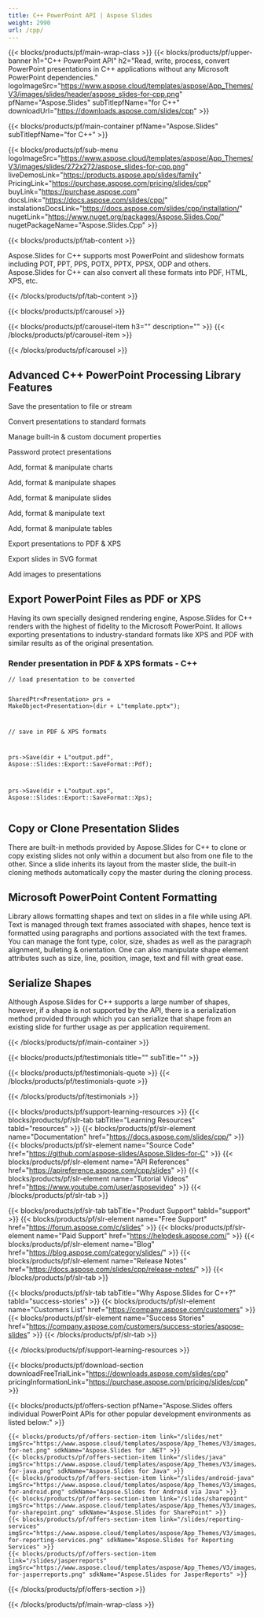 ```yaml
---
title: C++ PowerPoint API | Aspose Slides 
weight: 2990
url: /cpp/ 
---
```


{{< blocks/products/pf/main-wrap-class >}}
{{< blocks/products/pf/upper-banner h1="C++ PowerPoint API" h2="Read, write, process, convert PowerPoint presentations in C++ applications without any Microsoft PowerPoint dependencies." logoImageSrc="https://www.aspose.cloud/templates/aspose/App_Themes/V3/images/slides/header/aspose_slides-for-cpp.png" pfName="Aspose.Slides" subTitlepfName="for C++" downloadUrl="https://downloads.aspose.com/slides/cpp" >}}

{{< blocks/products/pf/main-container pfName="Aspose.Slides" subTitlepfName="for C++" >}}

{{< blocks/products/pf/sub-menu logoImageSrc="https://www.aspose.cloud/templates/aspose/App_Themes/V3/images/slides/272x272/aspose_slides-for-cpp.png" liveDemosLink="https://products.aspose.app/slides/family" PricingLink="https://purchase.aspose.com/pricing/slides/cpp" buyLink="https://purchase.aspose.com" docsLink="https://docs.aspose.com/slides/cpp/" instalationsDocsLink="https://docs.aspose.com/slides/cpp/installation/" nugetLink="https://www.nuget.org/packages/Aspose.Slides.Cpp/" nugetPackageName="Aspose.Slides.Cpp" >}}

{{< blocks/products/pf/tab-content >}}
<p>Aspose.Slides for C++ supports most PowerPoint and slideshow formats including POT, PPT, PPS, POTX, PPTX, PPSX, ODP and others. Aspose.Slides for C++ can also convert all these formats into PDF, HTML, XPS, etc.</p>
{{< /blocks/products/pf/tab-content >}}

<!--Diagrams Start-->
{{< blocks/products/pf/carousel >}}

{{< blocks/products/pf/carousel-item h3="" description="" >}}
{{< /blocks/products/pf/carousel-item >}}

{{< /blocks/products/pf/carousel >}}
<!--Diagrams End-->

<!--Feature-section Start-->
<div class="container-fluid features-section bg-gray singleproduct">
 <a class="anchor" id="features" name="features">
 </a>
 <div class="row">
  <div class="container">
   <h2 class="pr-ft">
    Advanced C++ PowerPoint Processing Library Features
   </h2>
   <p>
   </p>
   <div class="col-lg-4">
    <em class="fa fa-floppy-o ico-blue fa-2x col-lg-2">
    </em>
    <p class="col-lg-10">
     Save the presentation to file or stream
    </p>
   </div>
   <div class="col-lg-4">
    <em class="fa fa-random ico-blue fa-2x col-lg-2">
    </em>
    <p class="col-lg-10">
     Convert presentations to standard formats
    </p>
   </div>
   <div class="col-lg-4">
    <em class="fa fa-file-powerpoint-o ico-blue fa-2x col-lg-2">
    </em>
    <p class="col-lg-10">
     Manage built-in &amp; custom document properties
    </p>
   </div>
   <div class="col-lg-4">
    <em class="fa fa-lock ico-blue fa-2x col-lg-2">
    </em>
    <p class="col-lg-10">
     Password protect presentations
    </p>
   </div>
   <div class="col-lg-4">
    <em class="fa fa-pie-chart ico-blue fa-2x col-lg-2">
    </em>
    <p class="col-lg-10">
     Add, format &amp; manipulate charts
    </p>
   </div>
   <div class="col-lg-4">
    <em class="fa fa-square-o ico-blue fa-2x col-lg-2">
    </em>
    <p class="col-lg-10">
     Add, format &amp; manipulate shapes
    </p>
   </div>
   <div class="col-lg-4">
    <em class="fa fa-film ico-blue fa-2x col-lg-2">
    </em>
    <p class="col-lg-10">
     Add, format &amp; manipulate slides
    </p>
   </div>
   <div class="col-lg-4">
    <em class="fa fa-font ico-blue fa-2x col-lg-2">
    </em>
    <p class="col-lg-10">
     Add, format &amp; manipulate text
    </p>
   </div>
   <div class="col-lg-4">
    <em class="fa fa-table ico-blue fa-2x col-lg-2">
    </em>
    <p class="col-lg-10">
     Add, format &amp; manipulate tables
    </p>
   </div>
   <div class="col-lg-4">
    <em class="fa fa-check-square-o ico-blue fa-2x col-lg-2">
    </em>
    <p class="col-lg-10">
     Export presentations to PDF &amp; XPS
    </p>
   </div>
   <div class="col-lg-4">
    <em class="fa fa-file-image-o ico-blue fa-2x col-lg-2">
    </em>
    <p class="col-lg-10">
     Export slides in SVG format
    </p>
   </div>
   <div class="col-lg-4">
    <em class="fa fa-picture-o ico-blue fa-2x col-lg-2">
    </em>
    <p class="col-lg-10">
     Add images to presentations
    </p>
   </div>
   <!--

<div class="col-lg-4"><em class="fa fa-lock  ico-blue fa-2x col-lg-2"> </em>

<p class="col-lg-10">Embed Excel charts as OLE objects in slides</p>

</div>

<div class="col-lg-4"><em class="fa fa-print  ico-blue fa-2x col-lg-2"> </em>

<p class="col-lg-10">Manage linked Ole Objects</p>

</div>

-->
   <div class="col-lg-4">
    <em class="fa fa-text-width ico-blue fa-2x col-lg-2">
    </em>
    <p class="col-lg-10">
     Generate presentations from database
    </p>
   </div>
   <div class="col-lg-4">
    <em class="fa fa-bar-chart ico-blue fa-2x col-lg-2">
    </em>
    <p class="col-lg-10">
     Support for MSO 2016 Charts
    </p>
   </div>
   <div class="col-lg-4">
    <em class="fa fa-html5 ico-blue fa-2x col-lg-2">
    </em>
    <p class="col-lg-10">
     Export presentations as HTML
    </p>
   </div>
   <div class="col-lg-4">
    <em class="fa fa-refresh ico-blue fa-2x col-lg-2">
    </em>
    <p class="col-lg-10">
     Import and export HTML text in slides
    </p>
   </div>
   <div class="col-lg-4">
    <em class="fa fa-th-large ico-blue fa-2x col-lg-2">
    </em>
    <p class="col-lg-10">
     Add layout slides to presentations
    </p>
   </div>
   <div class="col-lg-4">
    <em class="fa fa-unlock-alt ico-blue fa-2x col-lg-2">
    </em>
    <p class="col-lg-10">
     Load protected presentations
    </p>
   </div>
   <div class="col-lg-4">
    <em class="fa fa-text-height ico-blue fa-2x col-lg-2">
    </em>
    <p class="col-lg-10">
     Set Font Size of Individual Legend
    </p>
   </div>
   <div class="col-lg-4">
    <em class="fa fa-area-chart ico-blue fa-2x col-lg-2">
    </em>
    <p class="col-lg-10">
     Create Stock Chart and Get Chart Image
    </p>
   </div>
   <div class="col-lg-4">
    <em class="fa fa-cog ico-blue fa-2x col-lg-2">
    </em>
    <p class="col-lg-10">
     Change Series Color
    </p>
   </div>
   <div class="col-lg-4">
    <em class="fa fa-pie-chart ico-blue fa-2x col-lg-2">
    </em>
    <p class="col-lg-10">
     Set Chart Area Rounded Borders
    </p>
   </div>
   <div class="col-lg-4">
    <em class="fa fa-cogs ico-blue fa-2x col-lg-2">
    </em>
    <p class="col-lg-10">
     Change Color of Categories in Series
    </p>
   </div>
   <div class="col-lg-4">
    <em class="fa fa-font ico-blue fa-2x col-lg-2">
    </em>
    <p class="col-lg-10">
     Set Font Properties for Chart Data Table
    </p>
   </div>
   <!--

<div class="col-lg-4"><em class="fa fa-print  ico-blue fa-2x col-lg-2"> </em>

<p class="col-lg-10">Customized printing of presentations</p>

</div>

-->
   <!--<div class="col-lg-12">

<h2 class="h2title">Continuous Integration of New Features</h2>

<p>You are never restricted to existing features. Our product teams are continuously adding more and more features and every new version offers more features as compared to the older versions. You can also send new feature requests if you find any of your desired features missing. Here is the list of few picks from latest features.</p>

<ul>

<li>Rasterization or vectorization of Shapes without text.</li>

<li>Convert SVG images to shapes.</li>

<li>Obtain the default table background.</li>

<li>Restricting local file system access when opening a document.</li>

<li>Add encoding meta tag when saving into HTML.</li>

<li>Setting for removing width and height attributes of SVG tag when saving as HTML.</li>

<li>Support for

<ul>

<li>Comments replies, Office 365 and external Excel workbooks.</li>

<li>Size represents property for Bubble chart.</li>

<li>Hiding left slide thumbnails pane in generated PPT.</li>

<li>Funnel charts, 2D map charts and set chart external data source workbook path.</li>

<li>OpenDocument encryption, Morph Transition and Text Highlighter feature.</li>

<li>Setting Transparency property for shadow effects.</li>

<li>Setting callout shape for series data label.</li>

<li>Get effects by text-box paragraphs.</li>

<li>Rendering shape Soft Edges (EffectFormat) effect.</li>

<li>ChartData SetRange on a Pivot Table.</li>

</ul>

</li>

<li>Implement Multi-page Tiff format, Metafile Format Plus Extensions (EMF+) and Strict Open XML format.</li>

<li>Rendering comments from ODP format that have no author.</li>

<li>Implement serialization with Strict Open XML format compliance.</li>

</ul>

</div>-->
   <div class="col-lg-12">
    <h2 class="h2title">
     Export PowerPoint Files as PDF or XPS
    </h2>
    <p>
     Having its own specially designed rendering engine, Aspose.Slides for C++ renders with the highest of fidelity to the Microsoft PowerPoint. It allows exporting presentations to industry-standard formats like XPS and PDF with similar results as of the original presentation.
    </p>
    <div class="codeblock" id="code">
     <h3>
      Render presentation in PDF &amp; XPS formats - C++
     </h3>
     <pre><code class="cpp">// load presentation to be converted

SharedPtr&lt;Presentation&gt; prs = MakeObject&lt;Presentation&gt;(dir + L"template.pptx");

// save in PDF &amp; XPS formats

prs-&gt;Save(dir + L"output.pdf", Aspose::Slides::Export::SaveFormat::Pdf);

prs-&gt;Save(dir + L"output.xps", Aspose::Slides::Export::SaveFormat::Xps);</code></pre>
    </div>
   </div>
   <div class="col-lg-12">
    <h2 class="h2title">
     Copy or Clone Presentation Slides
    </h2>
    <p>
     There are built-in methods provided by Aspose.Slides for C++ to clone or copy existing slides not only within a document but also from one file to the other. Since a slide inherits its layout from the master slide, the built-in cloning methods automatically copy the master during the cloning process.
    </p>
   </div>
   <div class="col-lg-12">
    <h2 class="h2title">
     Microsoft PowerPoint Content Formatting
    </h2>
    <p>
     Library allows formatting shapes and text on slides in a file while using API. Text is managed through text frames associated with shapes, hence text is formatted using paragraphs and portions associated with the text frames. You can manage the font type, color, size, shades as well as the paragraph alignment, bulleting &amp; orientation. One can also manipulate shape element attributes such as size, line, position, image, text and fill with great ease.
    </p>
   </div>
   <!--<div class="col-lg-12">

<h2 class="h2title">SmartArt Shapes Processing</h2>

<p>Aspose.Slides for C++ facilitates in creating SmartArt shapes from scratch as well as provides the ability to access, manipulate or remove existing SmartArt shapes from a slide. Furthermore, it is also possible to format the SmartArt shapes such as setting style, color & layout.</p>

</div>-->
   <div class="col-lg-12">
    <h2 class="h2title">
     Serialize Shapes
    </h2>
    <p>
     Although Aspose.Slides for C++ supports a large number of shapes, however, if a shape is not supported by the API, there is a serialization method provided through which you can serialize that shape from an existing slide for further usage as per application requirement.
    </p>
   </div>
  </div>
 </div>
</div>
<!--Feature-section End-->

{{< /blocks/products/pf/main-container >}}

{{< blocks/products/pf/testimonials title="" subTitle="" >}}

{{< blocks/products/pf/testimonials-quote >}}
{{< /blocks/products/pf/testimonials-quote >}}

{{< /blocks/products/pf/testimonials >}}

{{< blocks/products/pf/support-learning-resources >}}
{{< blocks/products/pf/slr-tab tabTitle="Learning Resources" tabId="resources" >}}
{{< blocks/products/pf/slr-element name="Documentation" href="https://docs.aspose.com/slides/cpp/" >}}
{{< blocks/products/pf/slr-element name="Source Code" href="https://github.com/aspose-slides/Aspose.Slides-for-C" >}}
{{< blocks/products/pf/slr-element name="API References" href="https://apireference.aspose.com/cpp/slides" >}}
{{< blocks/products/pf/slr-element name="Tutorial Videos" href="https://www.youtube.com/user/asposevideo" >}}
{{< /blocks/products/pf/slr-tab >}}

{{< blocks/products/pf/slr-tab tabTitle="Product Support" tabId="support" >}}
{{< blocks/products/pf/slr-element name="Free Support" href="https://forum.aspose.com/c/slides" >}}
{{< blocks/products/pf/slr-element name="Paid Support" href="https://helpdesk.aspose.com/" >}}
{{< blocks/products/pf/slr-element name="Blog" href="https://blog.aspose.com/category/slides/" >}}
{{< blocks/products/pf/slr-element name="Release Notes" href="https://docs.aspose.com/slides/cpp/release-notes/" >}}
{{< /blocks/products/pf/slr-tab >}}

{{< blocks/products/pf/slr-tab tabTitle="Why Aspose.Slides for C++?" tabId="success-stories" >}}
{{< blocks/products/pf/slr-element name="Customers List" href="https://company.aspose.com/customers" >}}
{{< blocks/products/pf/slr-element name="Success Stories" href="https://company.aspose.com/customers/success-stories/aspose-slides" >}}
{{< /blocks/products/pf/slr-tab >}}

{{< /blocks/products/pf/support-learning-resources >}}

{{< blocks/products/pf/download-section downloadFreeTrialLink="https://downloads.aspose.com/slides/cpp" pricingInformationLink="https://purchase.aspose.com/pricing/slides/cpp" >}}

{{< blocks/products/pf/offers-section pfName="Aspose.Slides offers individual PowerPoint APIs for other popular development environments as listed below:" >}}

    {{< blocks/products/pf/offers-section-item link="/slides/net" imgSrc="https://www.aspose.cloud/templates/aspose/App_Themes/V3/images/slides/272x272/aspose_slides-for-net.png" sdkName="Aspose.Slides for .NET" >}}
    {{< blocks/products/pf/offers-section-item link="/slides/java" imgSrc="https://www.aspose.cloud/templates/aspose/App_Themes/V3/images/slides/272x272/aspose_slides-for-java.png" sdkName="Aspose.Slides for Java" >}}
    {{< blocks/products/pf/offers-section-item link="/slides/android-java" imgSrc="https://www.aspose.cloud/templates/aspose/App_Themes/V3/images/slides/272x272/aspose_slides-for-android.png" sdkName="Aspose.Slides for Android via Java" >}}
    {{< blocks/products/pf/offers-section-item link="/slides/sharepoint" imgSrc="https://www.aspose.cloud/templates/aspose/App_Themes/V3/images/slides/272x272/aspose_slides-for-sharepoint.png" sdkName="Aspose.Slides for SharePoint" >}}
    {{< blocks/products/pf/offers-section-item link="/slides/reporting-services" imgSrc="https://www.aspose.cloud/templates/aspose/App_Themes/V3/images/slides/272x272/aspose_slides-for-reporting-services.png" sdkName="Aspose.Slides for Reporting Services" >}}
    {{< blocks/products/pf/offers-section-item link="/slides/jasperreports" imgSrc="https://www.aspose.cloud/templates/aspose/App_Themes/V3/images/slides/272x272/aspose_slides-for-jasperreports.png" sdkName="Aspose.Slides for JasperReports" >}}

{{< /blocks/products/pf/offers-section >}}

{{< /blocks/products/pf/main-wrap-class >}}